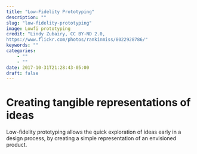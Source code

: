 ```yaml
---
title: "Low-Fidelity Prototyping"
description: ""
slug: "low-fidelity-prototyping"
image: Lowfi prototyping
credit: "Lindy Zubairy, CC BY-ND 2.0,https://www.flickr.com/photos/rankinmiss/8022928786/"
keywords: ""
categories:
    - ""
    - ""
date: 2017-10-31T21:28:43-05:00
draft: false
---
```

# Creating tangible representations of ideas

Low-fidelity prototyping allows the quick exploration of ideas early in a design process, by creating a  simple representation of an envisioned product.
